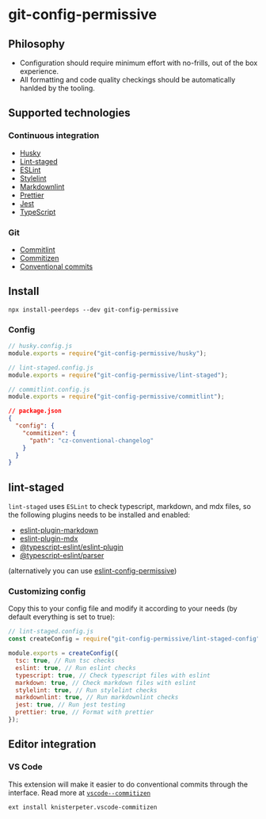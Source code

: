 # git-config-permissive

## Philosophy

- Configuration should require minimum effort with no-frills, out of the box experience.
- All formatting and code quality checkings should be automatically hanlded by the tooling.

## Supported technologies

### Continuous integration

- [Husky](https://github.com/typicode/husky)
- [Lint-staged](https://github.com/okonet/lint-staged)
- [ESLint](https://eslint.org/)
- [Stylelint](https://stylelint.io/)
- [Markdownlint](https://github.com/DavidAnson/markdownlint)
- [Prettier](https://prettier.io/)
- [Jest](https://jestjs.io/)
- [TypeScript](https://www.typescriptlang.org/)

### Git

- [Commitlint](https://commitlint.js.org/)
- [Commitizen](https://github.com/commitizen/cz-cli)
- [Conventional commits](https://www.conventionalcommits.org/)

## Install

```shell
npx install-peerdeps --dev git-config-permissive
```

### Config

```js
// husky.config.js
module.exports = require("git-config-permissive/husky");
```

```js
// lint-staged.config.js
module.exports = require("git-config-permissive/lint-staged");
```

```js
// commitlint.config.js
module.exports = require("git-config-permissive/commitlint");
```

```json
// package.json
{
  "config": {
    "commitizen": {
      "path": "cz-conventional-changelog"
    }
  }
}
```

## lint-staged

`lint-staged` uses `ESLint` to check typescript, markdown, and mdx files, so the following plugins needs to be installed and enabled:

- [eslint-plugin-markdown](https://github.com/eslint/eslint-plugin-markdown)
- [eslint-plugin-mdx](https://github.com/mdx-js/eslint-mdx/tree/master/packages/eslint-plugin-mdx)
- [@typescript-eslint/eslint-plugin](https://github.com/typescript-eslint/typescript-eslint/tree/master/packages/eslint-plugin)
- [@typescript-eslint/parser](https://github.com/typescript-eslint/typescript-eslint/tree/master/packages/parser)

(alternatively you can use [eslint-config-permissive](https://github.com/katawaredev/config/tree/master/packages/eslint-config-permissive))

### Customizing config

Copy this to your config file and modify it according to your needs (by default everything is set to true):

```js
// lint-staged.config.js
const createConfig = require("git-config-permissive/lint-staged-config");

module.exports = createConfig({
  tsc: true, // Run tsc checks
  eslint: true, // Run eslint checks
  typescript: true, // Check typescript files with eslint
  markdown: true, // Check markdown files with eslint
  stylelint: true, // Run stylelint checks
  markdownlint: true, // Run markdownlint checks
  jest: true, // Run jest testing
  prettier: true, // Format with prettier
});
```

## Editor integration

### VS Code

This extension will make it easier to do conventional commits through the interface. Read more at [`vscode--commitizen`](https://github.com/KnisterPeter/vscode-commitizen)

```shell
ext install knisterpeter.vscode-commitizen
```
